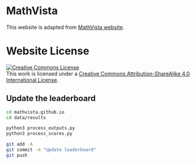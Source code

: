 # MathVista

This website is adapted from [MathVista website](https://mathvista.github.io/).

# Website License
<a rel="license" href="http://creativecommons.org/licenses/by-sa/4.0/"><img alt="Creative Commons License" style="border-width:0" src="https://i.creativecommons.org/l/by-sa/4.0/88x31.png" /></a><br />This work is licensed under a <a rel="license" href="http://creativecommons.org/licenses/by-sa/4.0/">Creative Commons Attribution-ShareAlike 4.0 International License</a>.


## Update the leaderboard

```sh
cd mathvista.github.io
cd data/results

python3 process_outputs.py
python3 process_scores.py

git add -A
git commit -m "Update leaderboard"
git push
```